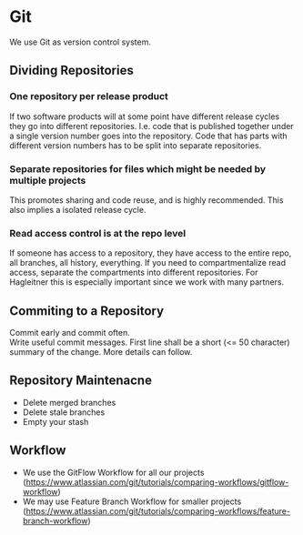 # Git
We use Git as version control system.

## Dividing Repositories

### One repository per release product
If two software products will at some point have different release cycles they go into different repositories. I.e. code that is published together under a single version number goes into the repository. Code that has parts with different version numbers has to be split into separate repositories. 

### Separate repositories for files which might be needed by multiple projects
This promotes sharing and code reuse, and is highly recommended. This also implies a isolated release cycle.

### Read access control is at the repo level
If someone has access to a repository, they have access to the entire repo, all branches, all history, everything. If you need to compartmentalize read access, separate the compartments into different repositories. For Hagleitner this is especially important since we work with many partners.

## Commiting to a Repository
Commit early and commit often.\
Write useful commit messages. First line shall be a short (<= 50 character) summary of the change. More details can follow.

## Repository Maintenacne
* Delete merged branches
* Delete stale branches
* Empty your stash

## Workflow
* We use the GitFlow Workflow for all our projects (https://www.atlassian.com/git/tutorials/comparing-workflows/gitflow-workflow)
* We may use Feature Branch Workflow for smaller projects (https://www.atlassian.com/git/tutorials/comparing-workflows/feature-branch-workflow)